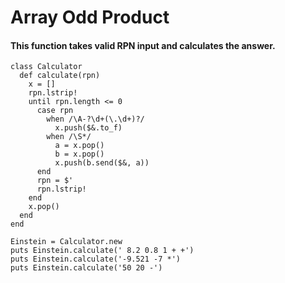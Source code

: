 # Array Odd Product
#### This function takes valid RPN input and calculates the answer.
```
class Calculator
  def calculate(rpn)
    x = []
    rpn.lstrip!
    until rpn.length <= 0
      case rpn
        when /\A-?\d+(\.\d+)?/
          x.push($&.to_f)
        when /\S*/
          a = x.pop()
          b = x.pop()
          x.push(b.send($&, a))
      end
      rpn = $'
      rpn.lstrip!
    end
    x.pop()
  end
end

Einstein = Calculator.new
puts Einstein.calculate(' 8.2 0.8 1 + +')
puts Einstein.calculate('-9.521 -7 *')   
puts Einstein.calculate('50 20 -') 

```